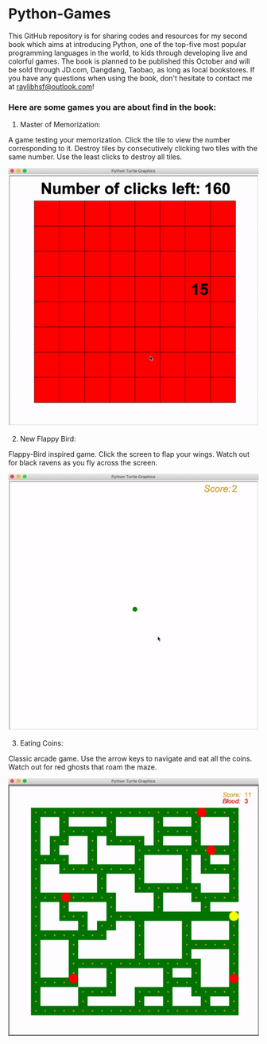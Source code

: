# Python-Games
This GitHub repository is for sharing codes and resources for my second book which aims at introducing Python, one of the top-five most popular programming languages in the world, to kids through developing live and colorful games. The book is planned to be published this October and will be sold through JD.com, Dangdang, Taobao, as long as local bookstores. If you have any questions when using the book, don't hesitate to contact me at raylibhsf@outlook.com!
### Here are some games you are about find in the book:
1. Master of Memorization:

A game testing your memorization. Click the tile to view the number corresponding to it. Destroy tiles by consecutively clicking two tiles with the same number. Use the least clicks to destroy all tiles.

![](Master_of_Memorization_Demo.gif)

2. New Flappy Bird:

Flappy-Bird inspired game. Click the screen to flap your wings. Watch out for black ravens as you fly across the screen.

![](New_Flappy_Bird_Demo.gif)

3. Eating Coins:

Classic arcade game. Use the arrow keys to navigate and eat all the coins. Watch out for red ghosts that roam the maze.

![](Eating_Coins_Demo.gif)
